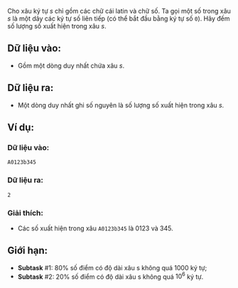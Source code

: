 Cho xâu ký tự $s$ chỉ gồm các chữ cái latin và chữ số. Ta gọi một số trong xâu $s$ là một dãy các ký tự số liên tiếp (có thể bắt đầu bằng ký tự số `0`). Hãy đếm số lượng số xuất hiện trong xâu $s$.

## Dữ liệu vào:
- Gồm một dòng duy nhất chứa xâu $s$.

## Dữ liệu ra:
- Một dòng duy nhất ghi số nguyên là số lượng số xuất hiện trong xâu $s$.

## Ví dụ:
### Dữ liệu vào:
```
A0123b345
```

### Dữ liệu ra:
```
2
```

### Giải thích:
- Các số xuất hiện trong xâu `A0123b345` là $0123$ và $345$.

## Giới hạn:
- **Subtask** $\#1:$ $80\%$ số điểm có độ dài xâu s không quá $1000$ ký tự;
- **Subtask** $\#2:$ $20\%$ số điểm có độ dài xâu s không quá $10^6$ ký tự.